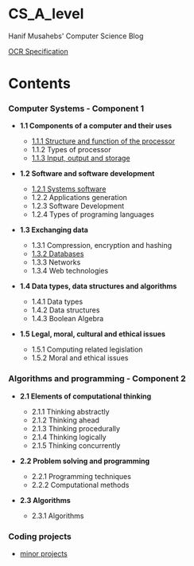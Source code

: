 # CS_A_level
Hanif Musahebs' Computer Science Blog

[OCR Specification](https://www.ocr.org.uk/Images/170844-specification-accredited-a-level-gce-computer-science-h446.pdf)
# Contents 
### Computer Systems - Component 1
* **1.1 Components of a computer and their uses**
  * [1.1.1 Structure and function of the processor](https://github.com/Hanif-Musaheb/CS_A_level/blob/main/content/Computer%20Systems%20-%20Component%201/1.1/1.1.1%20Structure%20and%20function%20of%20the%20processor.md)
  * 1.1.2 Types of processor
  * [1.1.3 Input, output and storage](https://github.com/Hanif-Musaheb/CS_A_level/blob/main/content/Computer%20Systems%20-%20Component%201/1.1/1.1.3%20Input,%20Output%20and%20Storage.md)

* **1.2 Software and software development**
  * [1.2.1 Systems software](https://github.com/Hanif-Musaheb/CS_A_level/blob/main/content/1.2%20Software%20and%20software%20development/1.2.1%20Systems%20software.md)
  * 1.2.2 Applications generation
  * 1.2.3 Software Development
  * 1.2.4 Types of programing languages

* **1.3 Exchanging data**
  * 1.3.1 Compression, encryption and hashing
  * [1.3.2 Databases](https://github.com/Hanif-Musaheb/CS_A_level/blob/main/content/1.3%20Exchanging%20data/1.3.2%20Databases.md)
  * 1.3.3 Networks
  * 1.3.4 Web technologies

* **1.4 Data types, data structures and algorithms**
  * 1.4.1 Data types
  * 1.4.2 Data structures
  * 1.4.3 Boolean Algebra

* **1.5 Legal, moral, cultural and ethical issues**
  * 1.5.1 Computing related legislation
  * 1.5.2 Moral and ethical issues

### Algorithms and programming - Component 2
* **2.1 Elements of computational thinking**
  * 2.1.1 Thinking abstractly
  * 2.1.2 Thinking ahead
  * 2.1.3 Thinking procedurally
  * 2.1.4 Thinking logically
  * 2.1.5 Thinking concurrently

* **2.2 Problem solving and programming**
  * 2.2.1 Programming techniques
  * 2.2.2 Computational methods

* **2.3 Algorithms**
  * 2.3.1 Algorithms

### Coding projects
- [minor projects](https://github.com/Hanif-Musaheb/CS_A_level/blob/main/content/Projects/minor%20projects.md)
